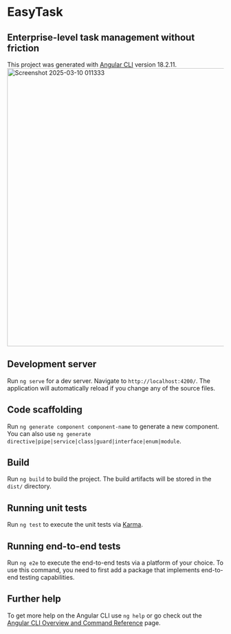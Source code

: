 # EasyTask
## Enterprise-level task management without friction
This project was generated with [Angular CLI](https://github.com/angular/angular-cli) version 18.2.11.
<img width="647" alt="Screenshot 2025-03-10 011333" src="https://github.com/user-attachments/assets/1d8553d2-fc5b-454c-a8ce-f0c1eecccae4" />

## Development server

Run `ng serve` for a dev server. Navigate to `http://localhost:4200/`. The application will automatically reload if you change any of the source files.

## Code scaffolding

Run `ng generate component component-name` to generate a new component. You can also use `ng generate directive|pipe|service|class|guard|interface|enum|module`.

## Build

Run `ng build` to build the project. The build artifacts will be stored in the `dist/` directory.

## Running unit tests

Run `ng test` to execute the unit tests via [Karma](https://karma-runner.github.io).

## Running end-to-end tests

Run `ng e2e` to execute the end-to-end tests via a platform of your choice. To use this command, you need to first add a package that implements end-to-end testing capabilities.

## Further help

To get more help on the Angular CLI use `ng help` or go check out the [Angular CLI Overview and Command Reference](https://angular.dev/tools/cli) page.
